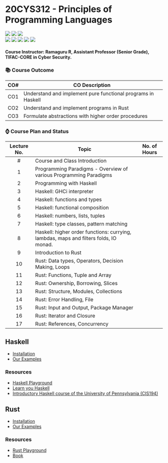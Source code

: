 # 20CYS312 - Principles of Programming Languages
![](https://img.shields.io/badge/Batch-21CYS-lightgreen) ![](https://img.shields.io/badge/UG-blue) ![](https://img.shields.io/badge/Subject-PPL-blue) <br/>
![](https://img.shields.io/badge/Lecture-2-orange) ![](https://img.shields.io/badge/Practical-3-orange) ![](https://img.shields.io/badge/Credits-3-orange) ![](https://img.shields.io/badge/Tools-TBD-brown) ![](https://img.shields.io/badge/-HPOJ-brown)

#### Course Instructor:  Ramaguru R, Assistant Professor (Senior Grade), TIFAC-CORE in Cyber Security.

### :books: Course Outcome

| CO#  | CO Description |
|------|----------------|
| CO1 | Understand and implement pure functional programs in Haskell |
| CO2 | Understand and implement programs in Rust |
| CO3 | Formulate abstractions with higher order procedures |

### :watch: Course Plan and Status

| Lecture No. | Topic | No. of Hours |
|:-----------:|-------|:------------:|
| # | Course and Class Introduction  | |
| 1 | Programming Paradigms - Overview of various Programming Paradigms  |  |
| 2 | Programming with Haskell |  |
| 3 | Haskell: GHCi interpreter  |  |
| 4 | Haskell: functions and types  |  |
| 5 | Haskell: functional composition  |  |
| 6 | Haskell: numbers, lists, tuples |  |
| 7 | Haskell: type classes, pattern matching  |  |
| 8 | Haskell: higher order functions: currying, lambdas, maps and filters folds, IO monad. | |
| 9 | Introduction to Rust  | |
| 10 | Rust: Data types, Operators, Decision Making, Loops | |
| 11 | Rust: Functions, Tuple and Array | |
| 12 | Rust: Ownership, Borrowing, Slices | |
| 13 | Rust: Structure, Modules, Collections | |
| 14 | Rust:  Error Handling, File | | 
| 15 | Rust: Input and Output, Package Manager | |
| 16 | Rust: Iterator and Closure | |
| 17 | Rust: References, Concurrency | |

## Haskell
- [Installation](https://www.haskell.org/ghcup/)
- [Our Examples](Assets/Haskell)

### Resources
- [Haskell Playground](https://play.haskell.org/)
- [Learn you Haskell](http://learnyouahaskell.com/chapters)
- [Introductory Haskell course of the University of Pennsylvania (CIS194)](https://www.seas.upenn.edu/~cis1940/spring13/lectures.html)

## Rust
- [Installation](https://www.rust-lang.org/tools/install)
- [Our Examples](Assets/Rust)

### Resources
- [Rust Playground](https://play.rust-lang.org/?version=stable&mode=debug&edition=2021)
- [Book](https://doc.rust-lang.org/book/)
